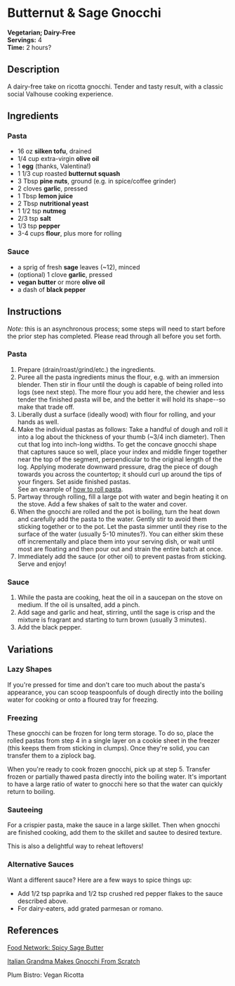 # Butternut & Sage Gnocchi

**Vegetarian; Dairy-Free**  
**Servings:** 4  
**Time:** 2 hours?

## Description

A dairy-free take on ricotta gnocchi. Tender and tasty result, with a classic social Valhouse cooking experience.

## Ingredients

### Pasta

- 16 oz **silken tofu**, drained
- 1/4 cup extra-virgin **olive oil**
- 1 **egg** (thanks, Valentina!)
- 1 1/3 cup roasted **butternut squash**
- 3 Tbsp **pine nuts**, ground (e.g. in spice/coffee grinder)
- 2 cloves **garlic**, pressed
- 1 Tbsp **lemon juice**
- 2 Tbsp **nutritional yeast**
- 1 1/2 tsp **nutmeg**
- 2/3 tsp **salt**
- 1/3 tsp **pepper**
- 3-4 cups **flour**, plus more for rolling

### Sauce

- a sprig of fresh **sage** leaves (~12), minced
- (optional) 1 clove **garlic**, pressed
- **vegan butter** or more **olive oil**
- a dash of **black pepper**

## Instructions

*Note:* this is an asynchronous process; some steps will need to start before the prior step has completed. Please read through all before you set forth.

### Pasta

1. Prepare (drain/roast/grind/etc.) the ingredients.
2. Puree all the pasta ingredients minus the flour, e.g. with an immersion blender. Then stir in flour until the dough is capable of being rolled into logs (see next step). The more flour you add here, the chewier and less tender the finished pasta will be, and the better it will hold its shape--so make that trade off.
3. Liberally dust a surface (ideally wood) with flour for rolling, and your hands as well.
4. Make the individual pastas as follows: Take a handful of dough and roll it into a log about the thickness of your thumb (~3/4 inch diameter). Then cut that log into inch-long widths. To get the concave gnocchi shape that captures sauce so well, place your index and middle finger together near the top of the segment, perpendicular to the original length of the log. Applying moderate downward pressure, drag the piece of dough towards you across the countertop; it should curl up around the tips of your fingers. Set aside finished pastas.  
See an example of [how to roll pasta](https://youtu.be/GgaRW1Gjv0Q?t=244).
5. Partway through rolling, fill a large pot with water and begin heating it on the stove. Add a few shakes of salt to the water and cover.
6. When the gnocchi are rolled and the pot is boiling, turn the heat down and carefully add the pasta to the water. Gently stir to avoid them sticking together or to the pot. Let the pasta simmer until they rise to the surface of the water (usually 5-10 minutes?). You can either skim these off incrementally and place them into your serving dish, or wait until most are floating and then pour out and strain the entire batch at once.
7. Immediately add the sauce (or other oil) to prevent pastas from sticking. Serve and enjoy!

### Sauce

1. While the pasta are cooking, heat the oil in a saucepan on the stove on medium. If the oil is unsalted, add a pinch.
2. Add sage and garlic and heat, stirring, until the sage is crisp and the mixture is fragrant and starting to turn brown (usually 3 minutes).
3. Add the black pepper.

## Variations

### Lazy Shapes

If you're pressed for time and don't care too much about the pasta's appearance, you can scoop teaspoonfuls of dough directly into the boiling water for cooking or onto a floured tray for freezing.

### Freezing

These gnocchi can be frozen for long term storage. To do so, place the rolled pastas from step 4 in a single layer on a cookie sheet in the freezer (this keeps them from sticking in clumps). Once they're solid, you can transfer them to a ziplock bag.

When you're ready to cook frozen gnocchi, pick up at step 5. Transfer frozen or partially thawed pasta directly into the boiling water. It's important to have a large ratio of water to gnocchi here so that the water can quickly return to boiling.

### Sauteeing

For a crispier pasta, make the sauce in a large skillet. Then when gnocchi are finished cooking, add them to the skillet and sautee to desired texture.

This is also a delightful way to reheat leftovers!

### Alternative Sauces

Want a different sauce? Here are a few ways to spice things up:
- Add 1/2 tsp paprika and 1/2 tsp crushed red pepper flakes to the sauce described above.
- For dairy-eaters, add grated parmesan or romano.

## References

[Food Network: Spicy Sage Butter](https://www.foodnetwork.com/recipes/giada-de-laurentiis/ravioli-with-spicy-sage-butter-recipe-1925376)

[Italian Grandma Makes Gnocchi From Scratch](https://www.youtube.com/watch?v=GgaRW1Gjv0Q)

Plum Bistro: Vegan Ricotta